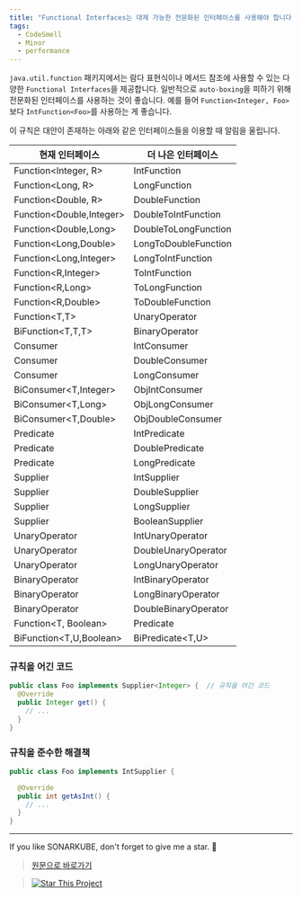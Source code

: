 ```yaml
---
title: "Functional Interfaces는 대체 가능한 전문화된 인터페이스를 사용해야 합니다."
tags:
  - CodeSmell
  - Minor
  - performance
---
```


`java.util.function` 패키지에서는 람다 표현식이나 메서드 참조에 사용할 수 있는 다양한 `Functional Interfaces`을 제공합니다.
일반적으로 `auto-boxing`을 피하기 위해 전문화된 인터페이스를 사용하는 것이 좋습니다.
예를 들어 `Function<Integer, Foo>`보다 `IntFunction<Foo>`를 사용하는 게 좋습니다.

이 규칙은 대안이 존재하는 아래와 같은 인터페이스들을 이용할 때 알림을 울립니다.

| 현재 인터페이스          | 더 나은 인터페이스   |
| ------------------------ | -------------------- |
| Function<Integer, R>     | IntFunction<R>       |
| Function<Long, R>        | LongFunction<R>      |
| Function<Double, R>      | DoubleFunction<R>    |
| Function<Double,Integer> | DoubleToIntFunction  |
| Function<Double,Long>    | DoubleToLongFunction |
| Function<Long,Double>    | LongToDoubleFunction |
| Function<Long,Integer>   | LongToIntFunction    |
| Function<R,Integer>      | ToIntFunction<R>     |
| Function<R,Long>         | ToLongFunction<R>    |
| Function<R,Double>       | ToDoubleFunction<R>  |
| Function<T,T>            | UnaryOperator<T>     |
| BiFunction<T,T,T>        | BinaryOperator<T>    |
| Consumer<Integer>        | IntConsumer          |
| Consumer<Double>         | DoubleConsumer       |
| Consumer<Long>           | LongConsumer         |
| BiConsumer<T,Integer>    | ObjIntConsumer<T>    |
| BiConsumer<T,Long>       | ObjLongConsumer<T>   |
| BiConsumer<T,Double>     | ObjDoubleConsumer<T> |
| Predicate<Integer>       | IntPredicate         |
| Predicate<Double>        | DoublePredicate      |
| Predicate<Long>          | LongPredicate        |
| Supplier<Integer>        | IntSupplier          |
| Supplier<Double>         | DoubleSupplier       |
| Supplier<Long>           | LongSupplier         |
| Supplier<Boolean>        | BooleanSupplier      |
| UnaryOperator<Integer>   | IntUnaryOperator     |
| UnaryOperator<Double>    | DoubleUnaryOperator  |
| UnaryOperator<Long>      | LongUnaryOperator    |
| BinaryOperator<Integer>  | IntBinaryOperator    |
| BinaryOperator<Long>     | LongBinaryOperator   |
| BinaryOperator<Double>   | DoubleBinaryOperator |
| Function<T, Boolean>     | Predicate<T>         |
| BiFunction<T,U,Boolean>  | BiPredicate<T,U>     |

### 규칙을 어긴 코드

```java
public class Foo implements Supplier<Integer> {  // 규칙을 어긴 코드
  @Override
  public Integer get() {
    // ...
  }
}
```

### 규칙을 준수한 해결책

```java
public class Foo implements IntSupplier {

  @Override
  public int getAsInt() {
    // ...
  }
}
```

---

If you like SONARKUBE, don't forget to give me a star. :star2:

> [원문으로 바로가기](https://rules.sonarsource.com/java/RSPEC-4276)

> [![Star This Project](https://img.shields.io/github/stars/kantabile/sonarkube.svg?label=Stars&style=social)](https://github.com/kantabile/sonarkube)
